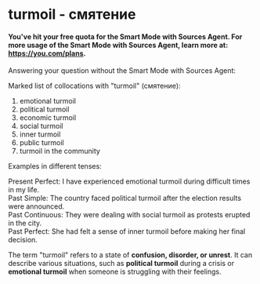 # turmoil - смятение

#### You've hit your free quota for the Smart Mode with Sources Agent. For more usage of the Smart Mode with Sources Agent, learn more at: https://you.com/plans.

Answering your question without the Smart Mode with Sources Agent:

Marked list of collocations with "turmoil" (смятение):

1. emotional turmoil  
2. political turmoil  
3. economic turmoil  
4. social turmoil  
5. inner turmoil  
6. public turmoil  
7. turmoil in the community  

Examples in different tenses:

Present Perfect: I have experienced emotional turmoil during difficult times in my life.  
Past Simple: The country faced political turmoil after the election results were announced.  
Past Continuous: They were dealing with social turmoil as protests erupted in the city.  
Past Perfect: She had felt a sense of inner turmoil before making her final decision.  

The term "turmoil" refers to a state of **confusion, disorder, or unrest**. It can describe various situations, such as **political turmoil** during a crisis or **emotional turmoil** when someone is struggling with their feelings.
